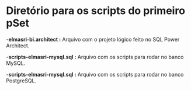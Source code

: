 # Diretório para os scripts do primeiro pSet

-**elmasri-bi.architect :** Arquivo com o projeto lógico feito no SQL Power Architect.

-**scripts-elmasri-mysql.sql :** Arquivo com os scripts para rodar no banco MySQL.

-**scripts-elmasri-mysql.sql :** Arquivo com os scripts para rodar no banco PostgreSQL.